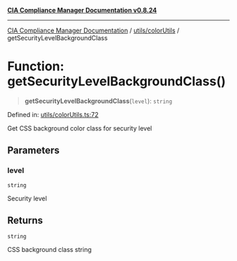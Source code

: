 [**CIA Compliance Manager Documentation v0.8.24**](../../../README.md)

***

[CIA Compliance Manager Documentation](../../../modules.md) / [utils/colorUtils](../README.md) / getSecurityLevelBackgroundClass

# Function: getSecurityLevelBackgroundClass()

> **getSecurityLevelBackgroundClass**(`level`): `string`

Defined in: [utils/colorUtils.ts:72](https://github.com/Hack23/cia-compliance-manager/blob/8f5d084752ccee354557e96bf8b49239fb671c91/src/utils/colorUtils.ts#L72)

Get CSS background color class for security level

## Parameters

### level

`string`

Security level

## Returns

`string`

CSS background class string

